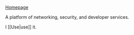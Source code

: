 [Homepage](https://cloudflare.com)

A platform of networking, security, and developer services.

I [[Use|use]] it.

